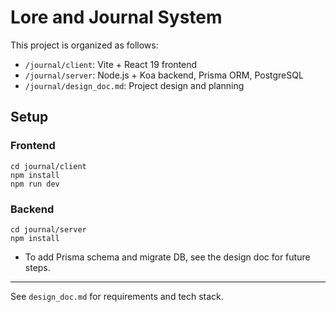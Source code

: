 # Lore and Journal System

This project is organized as follows:

- `/journal/client`: Vite + React 19 frontend
- `/journal/server`: Node.js + Koa backend, Prisma ORM, PostgreSQL
- `/journal/design_doc.md`: Project design and planning

## Setup

### Frontend
```
cd journal/client
npm install
npm run dev
```

### Backend
```
cd journal/server
npm install
```

- To add Prisma schema and migrate DB, see the design doc for future steps.

---

See `design_doc.md` for requirements and tech stack.
